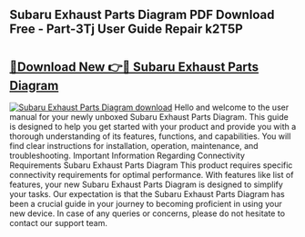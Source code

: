 ## Subaru Exhaust Parts Diagram PDF Download Free - Part-3Tj User Guide Repair k2T5P

# <h2><a href="http://dfjn4xs.blite.top/?on=Subaru+Exhaust+Parts+Diagram">🔗Download New 👉🔴 Subaru Exhaust Parts Diagram</a></h2>

[![Subaru Exhaust Parts Diagram download](https://i.imgur.com/lujVjoI.png)](http://dfjn4xs.blite.top/?on=Subaru+Exhaust+Parts+Diagram)
Hello and welcome to the user manual for your newly unboxed Subaru Exhaust Parts Diagram. This guide is designed to help you get started with your product and provide you with a thorough understanding of its features, functions, and capabilities. You will find clear instructions for installation, operation, maintenance, and troubleshooting. Important Information Regarding Connectivity Requirements Subaru Exhaust Parts Diagram This product requires specific connectivity requirements for optimal performance. With features like list of features, your new Subaru Exhaust Parts Diagram is designed to simplify your tasks. Our expectation is that the Subaru Exhaust Parts Diagram has been a crucial guide in your journey to becoming proficient in using your new device. In case of any queries or concerns, please do not hesitate to contact our support team.
